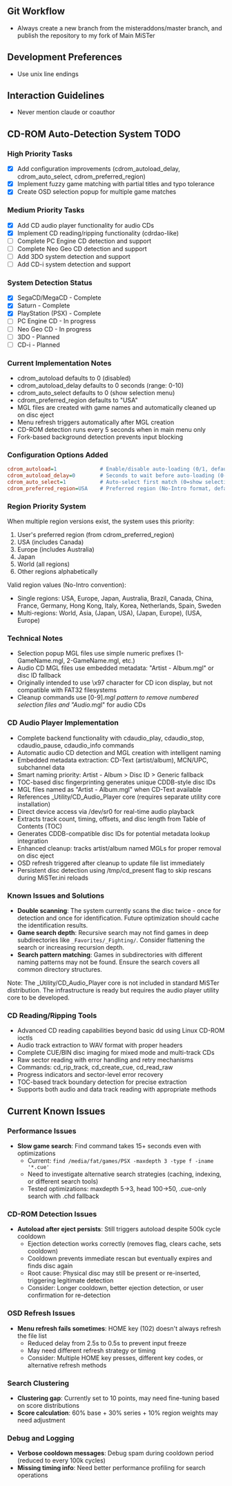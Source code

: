 ## Git Workflow
- Always create a new branch from the misteraddons/master branch, and publish the repository to my fork of Main MiSTer

## Development Preferences
- Use unix line endings

## Interaction Guidelines
- Never mention claude or coauthor

## CD-ROM Auto-Detection System TODO

### High Priority Tasks
- [x] Add configuration improvements (cdrom_autoload_delay, cdrom_auto_select, cdrom_preferred_region)
- [x] Implement fuzzy game matching with partial titles and typo tolerance
- [x] Create OSD selection popup for multiple game matches

### Medium Priority Tasks
- [x] Add CD audio player functionality for audio CDs
- [x] Implement CD reading/ripping functionality (cdrdao-like)
- [ ] Complete PC Engine CD detection and support
- [ ] Complete Neo Geo CD detection and support
- [ ] Add 3DO system detection and support
- [ ] Add CD-i system detection and support

### System Detection Status
- [x] SegaCD/MegaCD - Complete
- [x] Saturn - Complete
- [x] PlayStation (PSX) - Complete
- [ ] PC Engine CD - In progress
- [ ] Neo Geo CD - In progress
- [ ] 3DO - Planned
- [ ] CD-i - Planned

### Current Implementation Notes
- cdrom_autoload defaults to 0 (disabled)
- cdrom_autoload_delay defaults to 0 seconds (range: 0-10)
- cdrom_auto_select defaults to 0 (show selection menu)
- cdrom_preferred_region defaults to "USA"
- MGL files are created with game names and automatically cleaned up on disc eject
- Menu refresh triggers automatically after MGL creation
- CD-ROM detection runs every 5 seconds when in main menu only
- Fork-based background detection prevents input blocking

### Configuration Options Added
```ini
cdrom_autoload=1              # Enable/disable auto-loading (0/1, default: 0)
cdrom_autoload_delay=0        # Seconds to wait before auto-loading (0-10, default: 0)
cdrom_auto_select=1           # Auto-select first match (0=show selection, 1=auto-select, default: 0)
cdrom_preferred_region=USA    # Preferred region (No-Intro format, default: USA)
```

### Region Priority System
When multiple region versions exist, the system uses this priority:
1. User's preferred region (from cdrom_preferred_region)
2. USA (includes Canada)
3. Europe (includes Australia)
4. Japan
5. World (all regions)
6. Other regions alphabetically

Valid region values (No-Intro convention):
- Single regions: USA, Europe, Japan, Australia, Brazil, Canada, China, France, Germany, Hong Kong, Italy, Korea, Netherlands, Spain, Sweden
- Multi-regions: World, Asia, (Japan, USA), (Japan, Europe), (USA, Europe)

### Technical Notes
- Selection popup MGL files use simple numeric prefixes (1-GameName.mgl, 2-GameName.mgl, etc.)
- Audio CD MGL files use embedded metadata: "Artist - Album.mgl" or disc ID fallback
- Originally intended to use \x97 character for CD icon display, but not compatible with FAT32 filesystems
- Cleanup commands use [0-9]*.mgl pattern to remove numbered selection files and "Audio*.mgl" for audio CDs

### CD Audio Player Implementation
- Complete backend functionality with cdaudio_play, cdaudio_stop, cdaudio_pause, cdaudio_info commands
- Automatic audio CD detection and MGL creation with intelligent naming
- Embedded metadata extraction: CD-Text (artist/album), MCN/UPC, subchannel data
- Smart naming priority: Artist - Album > Disc ID > Generic fallback
- TOC-based disc fingerprinting generates unique CDDB-style disc IDs
- MGL files named as "Artist - Album.mgl" when CD-Text available
- References _Utility/CD_Audio_Player core (requires separate utility core installation)
- Direct device access via /dev/sr0 for real-time audio playback
- Extracts track count, timing, offsets, and disc length from Table of Contents (TOC)
- Generates CDDB-compatible disc IDs for potential metadata lookup integration
- Enhanced cleanup: tracks artist/album named MGLs for proper removal on disc eject
- OSD refresh triggered after cleanup to update file list immediately
- Persistent disc detection using /tmp/cd_present flag to skip rescans during MiSTer.ini reloads

### Known Issues and Solutions
- **Double scanning**: The system currently scans the disc twice - once for detection and once for identification. Future optimization should cache the identification results.
- **Game search depth**: Recursive search may not find games in deep subdirectories like `_Favorites/_Fighting/`. Consider flattening the search or increasing recursion depth.
- **Search pattern matching**: Games in subdirectories with different naming patterns may not be found. Ensure the search covers all common directory structures.

Note: The _Utility/CD_Audio_Player core is not included in standard MiSTer distribution. 
The infrastructure is ready but requires the audio player utility core to be developed.

### CD Reading/Ripping Tools
- Advanced CD reading capabilities beyond basic dd using Linux CD-ROM ioctls
- Audio track extraction to WAV format with proper headers
- Complete CUE/BIN disc imaging for mixed mode and multi-track CDs
- Raw sector reading with error handling and retry mechanisms
- Commands: cd_rip_track, cd_create_cue, cd_read_raw
- Progress indicators and sector-level error recovery
- TOC-based track boundary detection for precise extraction
- Supports both audio and data track reading with appropriate methods

## Current Known Issues

### Performance Issues
- **Slow game search**: Find command takes 15+ seconds even with optimizations
  - Current: `find /media/fat/games/PSX -maxdepth 3 -type f -iname '*.cue'`
  - Need to investigate alternative search strategies (caching, indexing, or different search tools)
  - Tested optimizations: maxdepth 5→3, head 100→50, .cue-only search with .chd fallback

### CD-ROM Detection Issues  
- **Autoload after eject persists**: Still triggers autoload despite 500k cycle cooldown
  - Ejection detection works correctly (removes flag, clears cache, sets cooldown)
  - Cooldown prevents immediate rescan but eventually expires and finds disc again
  - Root cause: Physical disc may still be present or re-inserted, triggering legitimate detection
  - Consider: Longer cooldown, better ejection detection, or user confirmation for re-detection

### OSD Refresh Issues
- **Menu refresh fails sometimes**: HOME key (102) doesn't always refresh the file list
  - Reduced delay from 2.5s to 0.5s to prevent input freeze
  - May need different refresh strategy or timing
  - Consider: Multiple HOME key presses, different key codes, or alternative refresh methods

### Search Clustering
- **Clustering gap**: Currently set to 10 points, may need fine-tuning based on score distributions
- **Score calculation**: 60% base + 30% series + 10% region weights may need adjustment

### Debug and Logging
- **Verbose cooldown messages**: Debug spam during cooldown period (reduced to every 100k cycles)
- **Missing timing info**: Need better performance profiling for search operations